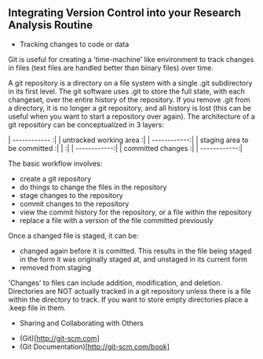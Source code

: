 Integrating Version Control into your Research Analysis Routine
-

+ Tracking changes to code or data

Git is useful for creating a 'time-machine' like environment to track changes in files (text files
are handled better than binary files) over time.

A git repository is a directory on a file system with a single .git subdirectory in its first level.  The git software uses .git
to store the full state, with each changeset, over the entire history of the repository.  If you remove .git from a directory,
it is no longer a git repository, and all history is lost (this can be useful when you want to start a repository over again).
The architecture of a git repository can be conceptualized in 3 layers:

| ------------ :|
| untracked working area :|
| ------------:|
| staging area to be committed :|
| :|
| ------------:|
| committed changes :|
| ------------:|


The basic workflow involves:

  + create a git repository
  + do things to change the files in the repository
  + stage changes to the repository
  + commit changes to the repository
  + view the commit history for the repository, or a file within the repository
  + replace a file with a version of the file committed previously

Once a changed file is staged, it can be:

  + changed again before it is comitted. This results in the file being staged in the form it was originally staged at, and unstaged in its current form
  + removed from staging

'Changes' to files can include addition, modification, and deletion.
Directories are NOT actually tracked in a git repository unless there is a file within the directory to track. If you want to store empty directories
place a .keep file in them.

+ Sharing and Collaborating with Others

* (Git)[http://git-scm.com]
* (Git Documentation)[http://git-scm.com/book]
